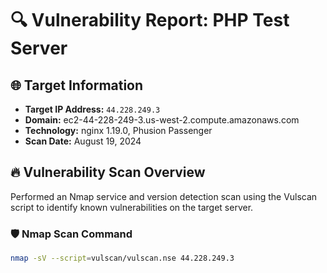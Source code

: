 # 🔍 Vulnerability Report: PHP Test Server

## 🌐 Target Information
- **Target IP Address:** `44.228.249.3`
- **Domain:** ec2-44-228-249-3.us-west-2.compute.amazonaws.com
- **Technology:** nginx 1.19.0, Phusion Passenger
- **Scan Date:** August 19, 2024

## 🔥 Vulnerability Scan Overview
Performed an Nmap service and version detection scan using the Vulscan script to identify known vulnerabilities on the target server.

### 🛡️ Nmap Scan Command
```bash
nmap -sV --script=vulscan/vulscan.nse 44.228.249.3
